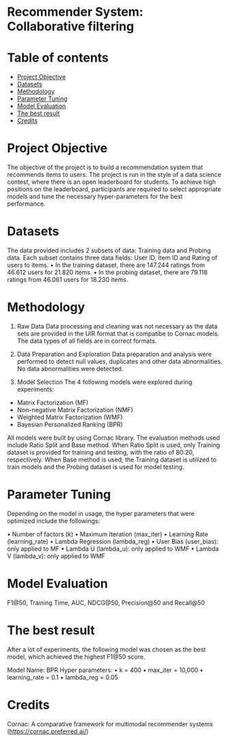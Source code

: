 # Recommender System: Collaborative filtering

# Table of contents
* [Project Objective](#project-objective)
* [Datasets](#datasets)
* [Methodology](#methodology)
* [Parameter Tuning](#parameter-tuning)
* [Model Evaluation](#model-evaluation)
* [The best result](#the-best-result)
* [Credits](#credits)

# Project Objective
The objective of the project is to build a recommendation system that recommends items to users. The project is run in the style of a data science contest, where there is an open leaderboard for students. To achieve high positions on the leaderboard, participants are required to select appropriate models and tune the necessary hyper-parameters for the best performance. 

# Datasets
The data provided includes 2 subsets of data: Training data and Probing data. 
Each subset contains three data fields: User ID, Item ID and Rating of users to items. 
•	In the training dataset, there are 147.244 ratings from 46.612 users for 21.820 items. 
•	In the probing dataset, there are 79.118 ratings from 46.061 users for 18.230 items.

#	Methodology

1. Raw Data
Data processing and cleaning was not necessary as the data sets are provided in the UIR format that is compatibe to Cornac models. The data types of all fields are in correct formats.

2.	Data Preparation and Exploration
Data preparation and analysis were performed to detect null values, duplicates and other data abnormalities. No data abnormalities were detected. 

3.	Model Selection 
The 4 following models were explored during experiments:
   -	Matrix Factorization (MF)
   -	Non-negative Matrix Factorization (NMF)
   -	Weighted Matrix Factorization (WMF)
   -	Bayesian Personalized Ranking (BPR)

All models were built by using Cornac library. The evaluation methods used include Ratio Split and Base method. When Ratio Split is used, only Training dataset is provided for training and testing, with the ratio of 80:20, respectively. When Base method is used, the Training dataset is utilized to train models and the Probing dataset is used for model testing.

# Parameter Tuning
Depending on the model in usage, the hyper parameters that were optimized include the followings:

•	Number of factors (k)
•	Maximum Iteration (max_iter)
•	Learning Rate (learning_rate)
•	Lambda Regression (lambda_reg)
•	User Bias (user_bias): only applied to MF
•	Lambda U (lambda_u): only applied to WMF
•	Lambda V (lambda_v): only applied to WMF

# Model Evaluation
F1@50, Training Time, AUC, NDCG@50, Precision@50 and Recall@50 

# The best result
After a lot of experiments, the following model was chosen as the best model, which achieved the highest F1@50 score. 

Model Name: BPR
Hyper parameters:
•	k = 400
•	max_iter = 10,000
•	learning_rate = 0.1
•	lambda_reg = 0.05

# Credits

Cornac: A comparative framework for multimodal recommender systems (https://cornac.preferred.ai/)


